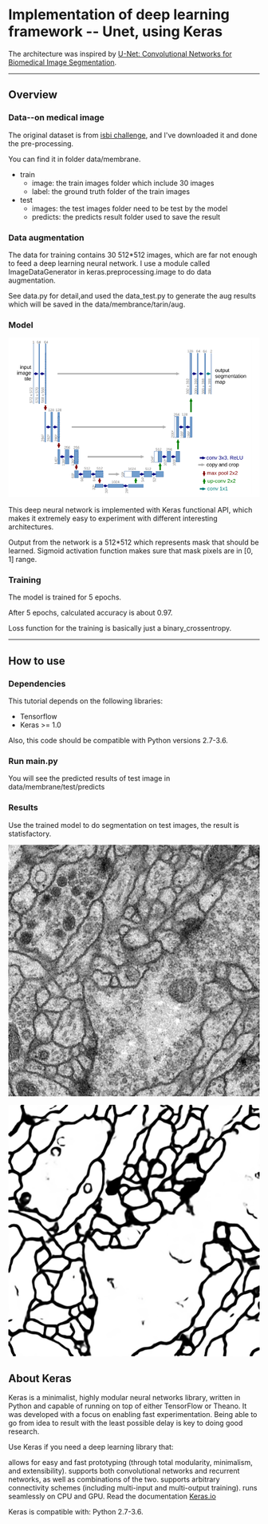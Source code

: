 # Implementation of deep learning framework -- Unet, using Keras

The architecture was inspired by [U-Net: Convolutional Networks for Biomedical Image Segmentation](http://lmb.informatik.uni-freiburg.de/people/ronneber/u-net/).

---

## Overview

### Data--on medical image

The original dataset is from [isbi challenge](http://brainiac2.mit.edu/isbi_challenge/), and I've downloaded it and done the pre-processing.

You can find it in folder data/membrane.
* train
    + image: the train images folder which include 30 images
    + label: the ground truth folder of the train images
* test
    + images: the test images folder need to be test by the model
    + predicts: the predicts result folder used to save the result

### Data augmentation

The data for training contains 30 512*512 images, which are far not enough to feed a deep learning neural network. 
I use a module called ImageDataGenerator in keras.preprocessing.image to do data augmentation.

See data.py for detail,and used the data_test.py to generate the aug results which will be saved in the data/membrance/tarin/aug.


### Model

![img/u-net-architecture.png](img/u-net-architecture.png)

This deep neural network is implemented with Keras functional API, which makes it extremely easy to experiment with different 
interesting architectures.

Output from the network is a 512*512 which represents mask that should be learned. Sigmoid activation function
makes sure that mask pixels are in \[0, 1\] range.

### Training

The model is trained for 5 epochs.

After 5 epochs, calculated accuracy is about 0.97.

Loss function for the training is basically just a binary_crossentropy.


---

## How to use

### Dependencies

This tutorial depends on the following libraries:

* Tensorflow
* Keras >= 1.0

Also, this code should be compatible with Python versions 2.7-3.6.

### Run main.py

You will see the predicted results of test image in data/membrane/test/predicts



### Results

Use the trained model to do segmentation on test images, the result is statisfactory.

![img/0test.png](img/0test.png)

![img/0label.png](img/0label.png)


## About Keras

Keras is a minimalist, highly modular neural networks library, written in Python and capable of running on top of either
 TensorFlow or Theano. It was developed with a focus on enabling fast experimentation. Being able to go from idea to 
 result with the least possible delay is key to doing good research.

Use Keras if you need a deep learning library that:

allows for easy and fast prototyping (through total modularity, minimalism, and extensibility).
supports both convolutional networks and recurrent networks, as well as combinations of the two.
supports arbitrary connectivity schemes (including multi-input and multi-output training).
runs seamlessly on CPU and GPU.
Read the documentation [Keras.io](http://keras.io/)

Keras is compatible with: Python 2.7-3.6.
